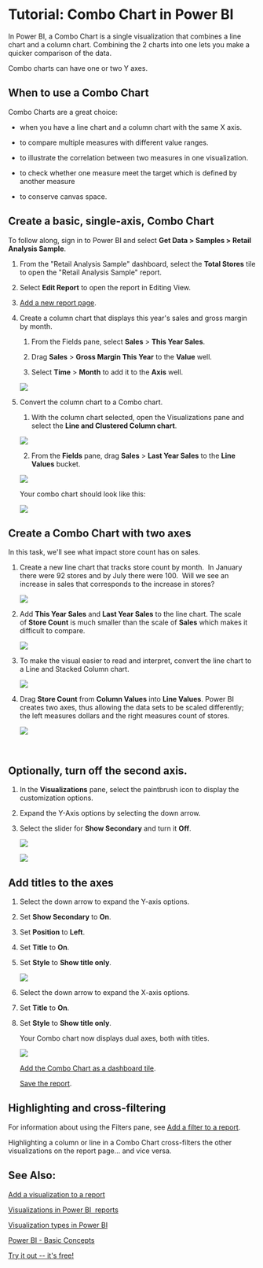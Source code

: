 ﻿<properties 
   pageTitle="Tutorial: Combo Chart in Power BI"
   description="Tutorial: Combo Chart in Power BI"
   services="powerbi" 
   documentationCenter="" 
   authors="pcw3187" 
   manager="mblythe" 
   editor=""
   tags=""/>
 
<tags
   ms.service="powerbi"
   ms.devlang="NA"
   ms.topic="article"
   ms.tgt_pltfrm="NA"
   ms.workload="powerbi"
   ms.date="10/14/2015"
   ms.author="v-pawrig"/>
# Tutorial: Combo Chart in Power BI

In Power BI, a Combo Chart is a single visualization that combines a line chart and a column chart. Combining the 2 charts into one lets you make a quicker comparison of the data. 

Combo charts can have one or two Y axes.

## When to use a Combo Chart

Combo Charts are a great choice:

-   when you have a line chart and a column chart with the same X axis.

-   to compare multiple measures with different value ranges.

-   to illustrate the correlation between two measures in one visualization.

-   to check whether one measure meet the target which is defined by another measure

-   to conserve canvas space.

## Create a basic, single-axis, Combo Chart

To follow along, sign in to Power BI and select **Get Data \> Samples \> Retail Analysis Sample**. 

1. From the "Retail Analysis Sample" dashboard, select the **Total Stores** tile to open the "Retail Analysis Sample" report.

2. Select **Edit Report** to open the report in Editing View.

3. [Add a new report page](https://support.powerbi.com/knowledgebase/articles/474804).

4. Create a column chart that displays this year's sales and gross margin by month.

	1.  From the Fields pane, select **Sales** \> **This Year Sales**.

	2.  Drag **Sales** \> **Gross Margin This Year** to the **Value** well.

	3. Select **Time** \> **Month** to add it to the **Axis** well. 

    ![](media/powerbi-service-tutorial-combo-chart-merge-visualizations/comboTutorial1.png)

5. Convert the column chart to a Combo chart.

	1.  With the column chart selected, open the Visualizations pane and select the **Line and Clustered Column chart**.

    ![](media/powerbi-service-tutorial-combo-chart-merge-visualizations/convertToCombo.png)

	2.  From the **Fields** pane, drag **Sales** \> **Last Year Sales** to the **Line Values** bucket.

    ![](media/powerbi-service-tutorial-combo-chart-merge-visualizations/lineValueBucket.png)

    Your combo chart should look like this:

    ![](media/powerbi-service-tutorial-combo-chart-merge-visualizations/comboChartDone.png)


## Create a Combo Chart with two axes


In this task, we'll see what impact store count has on sales.

1.  Create a new line chart that tracks store count by month.  In January there were 92 stores and by July there were 100.  Will we see an increase in sales that corresponds to the increase in stores?

    ![](media/powerbi-service-tutorial-combo-chart-merge-visualizations/combo1.png)

2.  Add **This Year Sales** and **Last Year Sales** to the line chart. The scale of **Store Count** is much smaller than the scale of **Sales** which makes it difficult to compare.      

    ![](media/powerbi-service-tutorial-combo-chart-merge-visualizations/flatline.png)

3.  To make the visual easier to read and interpret, convert the line chart to a Line and Stacked Column chart.

    ![](media/powerbi-service-tutorial-combo-chart-merge-visualizations/lineAndStacked.png)

4.  Drag **Store Count** from **Column Values** into **Line Values**. Power BI creates two axes, thus allowing the data sets to be scaled differently; the left measures dollars and the right measures count of stores.

    ![](media/powerbi-service-tutorial-combo-chart-merge-visualizations/comboChart2Done.png)

      

## Optionally, turn off the second axis.

1.  In the **Visualizations** pane, select the paintbrush icon to display the customization options.

2.  Expand the Y-Axis options by selecting the down arrow.

3.  Select the slider for **Show Secondary** and turn it **Off**.

    ![](media/powerbi-service-tutorial-combo-chart-merge-visualizations/combo3.png)

    ![](media/powerbi-service-tutorial-combo-chart-merge-visualizations/YaxisOff.png)


## Add titles to the axes

1.  Select the down arrow to expand the Y-axis options.

2.  Set **Show Secondary** to **On**.

3.  Set **Position** to **Left**.

4.  Set **Title** to **On**.

5.  Set **Style** to **Show title only**.

    ![](media/powerbi-service-tutorial-combo-chart-merge-visualizations/YaxisSettings.png)

6.  Select the down arrow to expand the X-axis options.

7.  Set **Title** to **On**.

8.  Set **Style** to **Show title only**.

    Your Combo chart now displays dual axes, both with titles.

	![](media/powerbi-service-tutorial-combo-chart-merge-visualizations/XYaxisTitlesOn.png)

	[Add the Combo Chart as a dashboard tile](http://support.powerbi.com/knowledgebase/articles/425669-tiles-in-power-bi).

	[Save the report](http://support.powerbi.com/knowledgebase/articles/444112-save-a-report).

## Highlighting and cross-filtering

For information about using the Filters pane, see [Add a filter to a report](http://support.powerbi.com/knowledgebase/articles/464704-add-a-filter-to-a-report).

Highlighting a column or line in a Combo Chart cross-filters the other visualizations on the report page... and vice versa.



## See Also:

[Add a visualization to a report](https://powerbi.uservoice.com/knowledgebase/articles/441777)

[Visualizations in Power BI  reports](http://support.powerbi.com/knowledgebase/articles/434821-visualizations-in-power-bi-reports)

[Visualization types in Power BI](http://support.powerbi.com/knowledgebase/articles/469552-visualization-types-available-in-power-bi-reports)

[Power BI - Basic Concepts](http://support.powerbi.com/knowledgebase/articles/487029-power-bi-preview-basic-concepts)

[Try it out -- it's free!](https://powerbi.com/)


